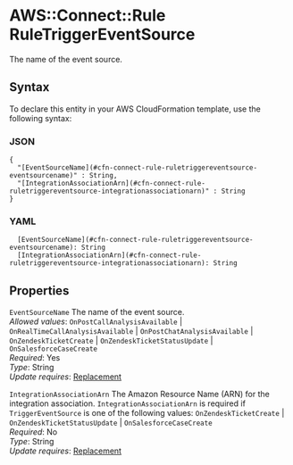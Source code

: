 # AWS::Connect::Rule RuleTriggerEventSource<a name="aws-properties-connect-rule-ruletriggereventsource"></a>

The name of the event source\.

## Syntax<a name="aws-properties-connect-rule-ruletriggereventsource-syntax"></a>

To declare this entity in your AWS CloudFormation template, use the following syntax:

### JSON<a name="aws-properties-connect-rule-ruletriggereventsource-syntax.json"></a>

```
{
  "[EventSourceName](#cfn-connect-rule-ruletriggereventsource-eventsourcename)" : String,
  "[IntegrationAssociationArn](#cfn-connect-rule-ruletriggereventsource-integrationassociationarn)" : String
}
```

### YAML<a name="aws-properties-connect-rule-ruletriggereventsource-syntax.yaml"></a>

```
  [EventSourceName](#cfn-connect-rule-ruletriggereventsource-eventsourcename): String
  [IntegrationAssociationArn](#cfn-connect-rule-ruletriggereventsource-integrationassociationarn): String
```

## Properties<a name="aws-properties-connect-rule-ruletriggereventsource-properties"></a>

`EventSourceName` <a name="cfn-connect-rule-ruletriggereventsource-eventsourcename"></a>
The name of the event source\.  
_Allowed values_: `OnPostCallAnalysisAvailable` \| `OnRealTimeCallAnalysisAvailable` \| `OnPostChatAnalysisAvailable` \| `OnZendeskTicketCreate` \| `OnZendeskTicketStatusUpdate` \| `OnSalesforceCaseCreate`  
_Required_: Yes  
_Type_: String  
_Update requires_: [Replacement](https://docs.aws.amazon.com/AWSCloudFormation/latest/UserGuide/using-cfn-updating-stacks-update-behaviors.html#update-replacement)

`IntegrationAssociationArn` <a name="cfn-connect-rule-ruletriggereventsource-integrationassociationarn"></a>
The Amazon Resource Name \(ARN\) for the integration association\. `IntegrationAssociationArn` is required if `TriggerEventSource` is one of the following values: `OnZendeskTicketCreate` \| `OnZendeskTicketStatusUpdate` \| `OnSalesforceCaseCreate`  
_Required_: No  
_Type_: String  
_Update requires_: [Replacement](https://docs.aws.amazon.com/AWSCloudFormation/latest/UserGuide/using-cfn-updating-stacks-update-behaviors.html#update-replacement)
